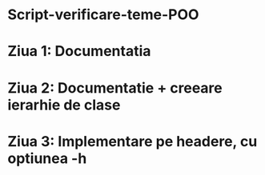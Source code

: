 # Script-verificare-teme-POO

# Ziua 1: Documentatia

# Ziua 2: Documentatie + creeare ierarhie de clase

# Ziua 3: Implementare pe headere, cu optiunea -h